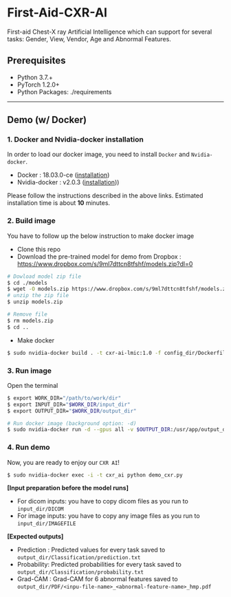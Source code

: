 # First-Aid-CXR-AI
First-aid Chest-X ray Artificial Intelligence  which can support for several tasks: Gender, View, Vendor, Age and Abnormal Features.

## Prerequisites

- Python 3.7.+
- PyTorch 1.2.0+
- Python Packages: ./requirements

---
## Demo (w/ Docker)

### 1. Docker and Nvidia-docker installation
In order to load our docker image, you need to install `Docker` and `Nvidia-docker`.
- Docker : 18.03.0-ce ([installation](https://docs.docker.com/install/linux/docker-ce/ubuntu/#os-requirements))
- Nvidia-docker : v2.0.3 ([installation](https://github.com/NVIDIA/nvidia-docker/wiki/Installation-(version-2.0))))

Please follow the instructions described in the above links. Estimated installation time is about **10** minutes.

### 2. Build image
You have to follow up the below instruction to make docker image

- Clone this repo
- Download the pre-trained model for demo from Dropbox
: https://www.dropbox.com/s/9ml7dttcn8tfshf/models.zip?dl=0

```sh
# Dowload model zip file
$ cd ./models
$ wget -O models.zip https://www.dropbox.com/s/9ml7dttcn8tfshf/models.zip?dl=0
# unzip the zip file
$ unzip models.zip

# Remove file
$ rm models.zip
$ cd ..
```
- Make docker
```sh
$ sudo nvidia-docker build . -t cxr-ai-lmic:1.0 -f config_dir/Dockerfile
```

### 3. Run image
Open the terminal
```sh
$ export WORK_DIR="/path/to/work/dir"
$ export INPUT_DIR="$WORK_DIR/input_dir"
$ export OUTPUT_DIR="$WORK_DIR/output_dir"

# Run docker image (background option: -d)
$ sudo nvidia-docker run -d --gpus all -v $OUTPUT_DIR:/usr/app/output_dir -v $INPUT_DIR:/usr/app/input_dir --name cxr_ai -it cxr-ai-lmic:1.0 /bin/bash
```

### 4. Run demo
Now, you are ready to enjoy our `CXR AI`!

```sh
$ sudo nvidia-docker exec -i -t cxr_ai python demo_cxr.py
```

**[Input preparation before the model runs]**
- For dicom inputs: you have to copy dicom files as you run to `input_dir/DICOM`
- For image inputs: you have to copy any image files as you run to `input_dir/IMAGEFILE`

**[Expected outputs]**
- Prediction : Predicted values for every task saved to `output_dir/Classification/prediction.txt`
- Probability: Predicted probabilities for every task saved to `output_dir/Classification/probability.txt`
- Grad-CAM   : Grad-CAM for 6 abnormal features saved to `output_dir/PDF/<inpu-file-name>_<abnormal-feature-name>_hmp.pdf`
